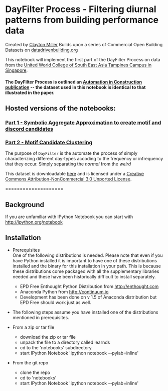 # DayFilter Process - Filtering diurnal patterns from building performance data

Created by [Clayton Miller](https://www.researchgate.net/profile/Clayton_Miller2)
Builds upon a series of Commercial Open Building Datasets on [datadrivenbuilding.org](http://datadrivenbuilding.org/)

This notebook will implement the first part of the DayFilter Process on data from the [United World College of South East Asia Tampines Campus in Singapore](https://www.uwcsea.edu.sg/east-campus). 

#### The DayFilter Process is outlined an [Automation in Construction publication](https://www.researchgate.net/publication/266616977_Automated_daily_pattern_filtering_of_measured_building_performance_data) -- the dataset used in this notebook is identical to that illustrated in the paper.

## Hosted versions of the notebooks: 
### [Part 1 - Symbolic Aggregate Approximation to create motif and discord candidates](http://nbviewer.ipython.org/github/cmiller8/DayFilter/blob/master/DayFilter%20Process%20-%20Part%201%20-%20SAX.ipynb)
### [Part 2 - Motif Candidate Clustering](http://nbviewer.ipython.org/github/cmiller8/DayFilter/blob/master/DayFilter%20Process%20-%20Part%202%20-%20Clustering%20Motif%20Candidates.ipynb)

The purpose of `DayFilter` is the automate the process of simply characterizing different day-types accoding to the frequency or infrequency that they occur. Simply separating the *normal* from the *weird*

This dataset is downloadable [here](https://www.dropbox.com/s/30nkwi671ad6lpe/RawData.zip?dl=0) and is licensed under a [Creative Commons Attribution-NonCommercial 3.0 Unported License](http://creativecommons.org/licenses/by-nc/3.0/). 

====================

Background  
----------

If you are unfamiliar with IPython Notebook you can start with http://ipython.org/notebook


Installation  
------------

* Prerequisites  
One of the following distributions is needed. Please note that even if you have Python installed it is important to have one of these distributions installed and the binary for this installation in your path. This is because these distributions come packaged with all the supplementary libraries needed and these have been historically difficult to install separately.

  * EPD Free Enthought Python Distribution from http://enthought.com
  * Anaconda Python from http://continuum.io
  * Development has been done on v 1.5 of Anaconda distribution but EPD Free should work just as well.

* The following steps assume you have installed one of the distributions mentioned in prerequisites.

* From a zip or tar file
    * download the zip or tar file 
    * unpack the file to a directory called learnds
    * cd to the 'notebooks' subdirectory
    * start IPython Notebook 'ipython notebook --pylab=inline'
 
* From the git repo
    * clone the repo
    * cd to 'notebooks'
    * start IPython Notebook 'ipython notebook --pylab=inline'

